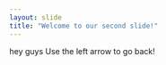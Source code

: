 ```yaml
---
layout: slide
title: "Welcome to our second slide!"
---
```

hey guys
Use the left arrow to go back!
